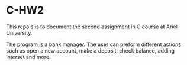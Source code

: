 # C-HW2

This repo's is to document the second assignment in C course at Ariel University. 

The program is a bank manager. The user can preform different actions such as open a new account, 
make a deposit, check balance, adding interset and more. 

